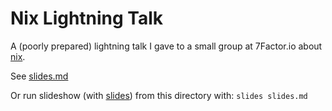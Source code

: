 # Nix Lightning Talk

A (poorly prepared) lightning talk I gave to a small group at 7Factor.io about [nix](https://nixos.org/).

See [slides.md](/slides.md)

Or run slideshow (with [slides](https://github.com/maaslalani/slides)) from this directory with: `slides slides.md`
